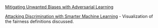 <a href="https://arxiv.org/abs/1801.07593">Mitigating Unwanted Biases with Adversarial Learning</a>

<a href="https://research.google.com/bigpicture/attacking-discrimination-in-ml/">Attacking Discrimination with Smarter Machine Learning</a> - Visualization of the fairness definitions discussed. 
